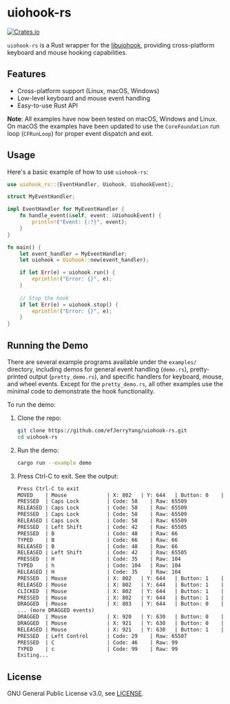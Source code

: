 # uiohook-rs

[![Crates.io](https://img.shields.io/crates/v/uiohook-rs.svg)](https://crates.io/crates/uiohook-rs)

`uiohook-rs` is a Rust wrapper for the [libuiohook](https://github.com/kwhat/libuiohook), providing cross-platform keyboard and mouse hooking capabilities.

## Features

- Cross-platform support (Linux, macOS, Windows)
- Low-level keyboard and mouse event handling
- Easy-to-use Rust API

**Note**: All examples have now been tested on macOS, Windows and Linux.  
On macOS the examples have been updated to use the `CoreFoundation` run loop (`CFRunLoop`) for proper event dispatch and exit.

## Usage

Here's a basic example of how to use `uiohook-rs`:

```rust
use uiohook_rs::{EventHandler, Uiohook, UiohookEvent};

struct MyEventHandler;

impl EventHandler for MyEventHandler {
    fn handle_event(&self, event: &UiohookEvent) {
        println!("Event: {:?}", event);
    }
}

fn main() {
    let event_handler = MyEventHandler;
    let uiohook = Uiohook::new(event_handler);

    if let Err(e) = uiohook.run() {
        eprintln!("Error: {}", e);
    }
    
    // Stop the hook
    if let Err(e) = uiohook.stop() {
        eprintln!("Error: {}", e);
    }
}
```

## Running the Demo

There are several example programs available under the `examples/` directory, including demos for general event handling (`demo.rs`), pretty-printed output (`pretty_demo.rs`), and specific handlers for keyboard, mouse, and wheel events. Except for the `pretty_demo.rs`, all other examples use the minimal code to demonstrate the hook functionality.

To run the demo:

1. Clone the repo:

   ```sh
   git clone https://github.com/efJerryYang/uiohook-rs.git
   cd uiohook-rs
   ```

2. Run the demo:

   ```sh
   cargo run --example demo
   ```

3. Press Ctrl-C to exit. See the output:

    ```txt
    Press Ctrl-C to exit
    MOVED    | Mouse             | X: 802   | Y: 644   | Button: 0    | Clicks: 0   
    PRESSED  | Caps Lock         | Code: 58    | Raw: 65509
    RELEASED | Caps Lock         | Code: 58    | Raw: 65509
    PRESSED  | Caps Lock         | Code: 58    | Raw: 65509
    RELEASED | Caps Lock         | Code: 58    | Raw: 65509
    PRESSED  | Left Shift        | Code: 42    | Raw: 65505
    PRESSED  | B                 | Code: 48    | Raw: 66   
    TYPED    | B                 | Code: 66    | Raw: 66   
    RELEASED | B                 | Code: 48    | Raw: 66   
    RELEASED | Left Shift        | Code: 42    | Raw: 65505
    PRESSED  | H                 | Code: 35    | Raw: 104  
    TYPED    | h                 | Code: 104   | Raw: 104  
    RELEASED | H                 | Code: 35    | Raw: 104  
    PRESSED  | Mouse             | X: 802   | Y: 644   | Button: 1    | Clicks: 1   
    RELEASED | Mouse             | X: 802   | Y: 644   | Button: 1    | Clicks: 1   
    CLICKED  | Mouse             | X: 802   | Y: 644   | Button: 1    | Clicks: 1   
    PRESSED  | Mouse             | X: 802   | Y: 644   | Button: 1    | Clicks: 1   
    DRAGGED  | Mouse             | X: 803   | Y: 644   | Button: 0    | Clicks: 1   
    ... (more DRAGGED events)
    DRAGGED  | Mouse             | X: 920   | Y: 630   | Button: 0    | Clicks: 0   
    DRAGGED  | Mouse             | X: 921   | Y: 630   | Button: 0    | Clicks: 0   
    RELEASED | Mouse             | X: 921   | Y: 630   | Button: 1    | Clicks: 0   
    PRESSED  | Left Control      | Code: 29    | Raw: 65507
    PRESSED  | C                 | Code: 46    | Raw: 99   
    TYPED    | c                 | Code: 99    | Raw: 99   
    Exiting...
    ```

## License

GNU General Public License v3.0, see [LICENSE](LICENSE).

